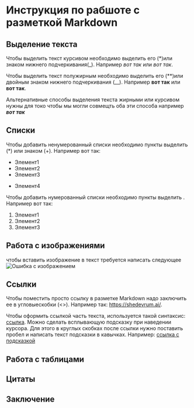 # Инструкция по рабшоте с разметкой Markdown

## Выделение текста 

Чтобы выделить текст курсивом необходимо выделить его  (*)или знаком нижнего подчеркивания(_). Например *вот так* или _вот так_.

Чтобы выделить текст полужирным необходимо выделить его (**)или двойным знаком нижнего подчеркивания (__). Например **вот так** или __вот так__.


Альтернативные способы выделения текста жирными или курсивом нужны для токо чтобы мы могли совмещть оба эти способа например __*вот так*__


## Списки 

Чтобы добавить ненумерованный списки необходимо пункты выделить (*) или знаком (+). Например вот так:
* Элемент1
* Элемент2
* Элемент3
+ Элемент4

Чтобы добавить нумерованный списки необходимо пункты выделить . Например вот так:
1. Элемент1
2. Элемент2
3. Элемент3

## Работа с изображениями 

чтобы вставить изображение в текст требуется написать следующее ![Ошибка с изображением](orig.webp)

## Ссылки

Чтобы поместить просто ссылку в разметке Markdown надо заключить ее в угловыескобки (<>). Например так: <https://shedevrum.ai/>.

Чтобы оформить ссылкой часть текста, используется такой синтаксис: [ссылка](https://shedevrum.ai/ ). Можно сделать всплывающую подсказку при наведении курсора. Для этого в круглых скобках после ссылки нужно поставить пробел и написать текст подсказки в кавычках. Например: [ссылка с подсказкой](https://shedevrum.ai/ 'Кликабельно')

## Работа с таблицами 

## Цитаты 

## Заключение